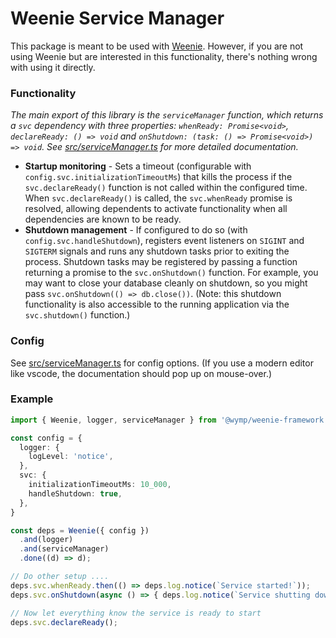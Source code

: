Weenie Service Manager
========================================================================================================================

This package is meant to be used with [Weenie](https://npmjs.com/@wymp/weenie-base). However, if you are not using
Weenie but are interested in this functionality, there's nothing wrong with using it directly.

### Functionality

*The main export of this library is the `serviceManager` function, which returns a `svc` dependency with three
properties: `whenReady: Promise<void>`, `declareReady: () => void` and
`onShutdown: (task: () => Promise<void>) => void`. See [src/serviceManager.ts](src/serviceManager.ts) for more detailed
documentation.*

* **Startup monitoring** - Sets a timeout (configurable with `config.svc.initializationTimeoutMs`) that kills the
  process if the `svc.declareReady()` function is not called within the configured time. When `svc.declareReady()` is
  called, the `svc.whenReady` promise is resolved, allowing dependents to activate functionality when all dependencies
  are known to be ready.
* **Shutdown management** - If configured to do so (with `config.svc.handleShutdown`), registers event listeners on
  `SIGINT` and `SIGTERM` signals and runs any shutdown tasks prior to exiting the process. Shutdown tasks may be
  registered by passing a function returning a promise to the `svc.onShutdown()` function. For example, you may want to
  close your database cleanly on shutdown, so you might pass `svc.onShutdown(() => db.close())`. (Note: this
  shutdown functionality is also accessible to the running application via the `svc.shutdown()` function.)

### Config

See [src/serviceManager.ts](src/serviceManager.ts) for config options. (If you use a modern editor like vscode, the
documentation should pop up on mouse-over.)

### Example

```ts
import { Weenie, logger, serviceManager } from '@wymp/weenie-framework';

const config = {
  logger: {
    logLevel: 'notice',
  },
  svc: {
    initializationTimeoutMs: 10_000,
    handleShutdown: true,
  },
}

const deps = Weenie({ config })
  .and(logger)
  .and(serviceManager)
  .done((d) => d);

// Do other setup ....
deps.svc.whenReady.then(() => deps.log.notice(`Service started!`));
deps.svc.onShutdown(async () => { deps.log.notice(`Service shutting down`) });

// Now let everything know the service is ready to start
deps.svc.declareReady();
```